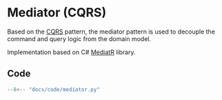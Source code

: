 # Mediator (CQRS)

Based on the [CQRS](https://martinfowler.com/bliki/CQRS.html) pattern, the mediator pattern is used to decouple the command and query logic from the domain model.

Implementation based on C# [MediatR](https://github.com/jbogard/MediatR) library.

## Code

```python
--8<-- "docs/code/mediator.py"
```
